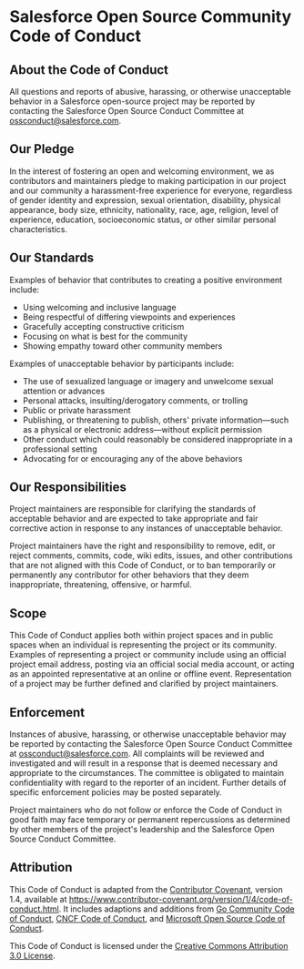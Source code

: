 # Salesforce Open Source Community Code of Conduct

## About the Code of Conduct

All questions and reports of abusive, harassing, or otherwise unacceptable behavior
in a Salesforce open-source project may be reported by contacting the Salesforce
Open Source Conduct Committee at ossconduct@salesforce.com.

## Our Pledge

In the interest of fostering an open and welcoming environment, we as
contributors and maintainers pledge to making participation in our project and
our community a harassment-free experience for everyone, regardless of gender 
identity and expression, sexual orientation, disability, physical appearance, 
body size, ethnicity, nationality, race, age, religion, level of experience, education, 
socioeconomic status, or other similar personal characteristics.

## Our Standards

Examples of behavior that contributes to creating a positive environment
include:

* Using welcoming and inclusive language
* Being respectful of differing viewpoints and experiences
* Gracefully accepting constructive criticism
* Focusing on what is best for the community
* Showing empathy toward other community members

Examples of unacceptable behavior by participants include:

* The use of sexualized language or imagery and unwelcome sexual attention or
advances
* Personal attacks, insulting/derogatory comments, or trolling
* Public or private harassment
* Publishing, or threatening to publish, others' private information—such as
a physical or electronic address—without explicit permission
* Other conduct which could reasonably be considered inappropriate in a
professional setting
* Advocating for or encouraging any of the above behaviors

## Our Responsibilities

Project maintainers are responsible for clarifying the standards of acceptable
behavior and are expected to take appropriate and fair corrective action in
response to any instances of unacceptable behavior.

Project maintainers have the right and responsibility to remove, edit, or
reject comments, commits, code, wiki edits, issues, and other contributions
that are not aligned with this Code of Conduct, or to ban temporarily or
permanently any contributor for other behaviors that they deem inappropriate,
threatening, offensive, or harmful.

## Scope

This Code of Conduct applies both within project spaces and in public spaces
when an individual is representing the project or its community. Examples of
representing a project or community include using an official project email
address, posting via an official social media account, or acting as an appointed
representative at an online or offline event. Representation of a project may be
further defined and clarified by project maintainers.

## Enforcement

Instances of abusive, harassing, or otherwise unacceptable behavior may be
reported by contacting the Salesforce Open Source Conduct Committee 
at ossconduct@salesforce.com. All complaints will be reviewed and investigated 
and will result in a response that is deemed necessary and appropriate to the 
circumstances. The committee is obligated to maintain confidentiality with 
regard to the reporter of an incident. Further details of specific enforcement 
policies may be posted separately.

Project maintainers who do not follow or enforce the Code of Conduct in good
faith may face temporary or permanent repercussions as determined by other
members of the project's leadership and the Salesforce Open Source Conduct 
Committee.

## Attribution

This Code of Conduct is adapted from the [Contributor Covenant][contributor-covenant-home],
version 1.4, available at https://www.contributor-covenant.org/version/1/4/code-of-conduct.html. 
It includes adaptions and additions from [Go Community Code of Conduct][golang-coc], 
[CNCF Code of Conduct][cncf-coc], and [Microsoft Open Source Code of Conduct][microsoft-coc].

This Code of Conduct is licensed under the [Creative Commons Attribution 3.0 License][cc-by-3-us].

[contributor-covenant-home]: https://www.contributor-covenant.org (https://www.contributor-covenant.org/)
[golang-coc]: https://golang.org/conduct
[cncf-coc]: https://github.com/cncf/foundation/blob/master/code-of-conduct.md
[microsoft-coc]: https://opensource.microsoft.com/codeofconduct/
[cc-by-3-us]: https://creativecommons.org/licenses/by/3.0/us/
